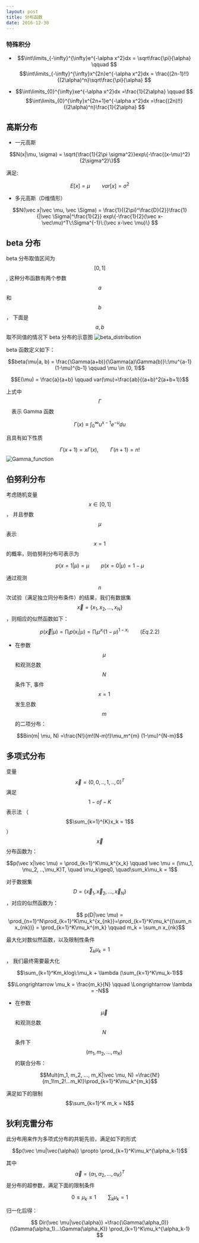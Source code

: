 ```yaml
---
layout: post
title: 分布函数
date: 2016-12-30
---
```

### 特殊积分

* $$\int\limits_{-\infty}^{\infty}e^{-\alpha x^2}dx  =  \sqrt\frac{\pi}{\alpha} \qquad $$
$$\int\limits_{-\infty}^{\infty}x^{2n}e^{-\alpha x^2}dx = \frac{(2n-1)!!}{(2\alpha)^n}\sqrt\frac{\pi}{\alpha} $$

* $$\int\limits_{0}^{\infty}xe^{-\alpha x^2}dx  =\frac{1}{2\alpha} \qquad $$
$$\int\limits_{0}^{\infty}x^{2n+1}e^{-\alpha x^2}dx  =\frac{(2n)!!}{(2\alpha)^n}\frac{1}{2\alpha} $$

## 高斯分布
* 一元高斯

$$N(x|\mu, \sigma) = \sqrt{\frac{1}{2\pi \sigma^2}}exp\{-\frac{(x-\mu)^2}{2\sigma^2}\}$$

满足:

$$
E[x] = \mu \qquad var[x] = \sigma^2
$$

* 多元高斯（D维情形）

$$N(\vec x|\vec \mu, \vec \Sigma) = \frac{1}{(2\pi)^\frac{D}{2}}\frac{1}{|\vec \Sigma|^\frac{1}{2}} exp\{-\frac{1}{2}(\vec x-\vec\mu)^T\:\Sigma^{-1}\:(\vec x-\vec \mu)\}  
$$

## beta 分布
beta 分布取值区间为 $$[0, 1]$$, 这种分布函数有两个参数 $$a$$ 和 $$b$$， 下面是 $$a, b$$ 取不同值的情况下 beta 分布的示意图
![beta_distribution](/images/beta_distribution.jpg)

beta 函数定义如下：

$$beta(\mu|a, b) = \frac{\Gamma(a+b)}{\Gamma(a)\Gamma(b)}\:\mu^{a-1}(1-\mu)^{b-1} \qquad \mu \in (0, 1)$$

$$E(\mu) = \frac{a}{a+b}  \qquad var(\mu)=\frac{ab}{(a+b)^2(a+b+1)}$$

上式中 $$\Gamma$$　表示 Gamma 函数

$$\Gamma(x) \equiv\int_0^\infty u^{x-1}e^{-u}du$$

且具有如下性质

$$\Gamma(x+1) = x\Gamma(x), \qquad \Gamma(n+1) = n!$$
![Gamma_function](/images/600px-Gamma_plot.svg.png)

## 伯努利分布
考虑随机变量 $$x\in [0, 1]$$， 并且参数 $$\mu$$ 表示 $$x=1$$ 的概率，则伯努利分布可表示为

 $$p(x=1|\mu) = \mu \qquad p(x=0|\mu)=1-\mu$$

 通过观测 $$n$$ 次试验（满足独立同分布条件）的结果，我们有数据集 $$\vec x=\{x_1, x_2, ..., x_N\}$$ ，则相应的似然函数如下：

 $$p(\vec x|\mu) = \prod_i p(x_i|\mu) = \prod_i \mu^{x_i}(1-\mu)^{1-x_i} \qquad (Eq.2.2)$$

* 在参数 $$\mu$$ 和观测总数 $$N$$ 条件下, 事件$$x=1$$ 发生总数$$m$$ 的二项分布：

$$Bin(m| \mu, N) =\frac{N!}{m!(N-m)!}\mu_m^{m} (1-\mu)^{N-m}$$

## 多项式分布
变量 $$\vec x =(0, 0, .., 1, .., 0)^T$$ 满足 $$1-of-K$$ 表示法 （$$\sum_{k=1}^{K}x_k = 1$$）
$$\vec x$$ 分布函数为：

$$p(\vec x|\vec \mu) = \prod_{k=1}^K\mu_k^{x_k} \qquad \vec \mu = (\mu_1, \mu_2, ..,\mu_K)T, \quad \mu_k\geq0, \quad\sum_k\mu_k = 1$$

对于数据集 $$D=\{\vec x_1, \vec x_2, ..., \vec x_N\}$$，对应的似然函数为：

$$
p(D|\vec \mu) = \prod_{n=1}^N\prod_{k=1}^K\mu_k^{x_{nk}}=\prod_{k=1}^K\mu_k^{(\sum_n x_{nk})} = \prod_{k=1}^K\mu_k^{m_k} \qquad m_k = \sum_n x_{nk}$$

最大化对数似然函数，以及限制性条件 $$\sum_k\mu_k = 1$$， 我们最终需要最大化

$$\sum_{k=1}^Km_klog\:\mu_k + \lambda (\sum_{k=1}^K\mu_k-1)$$

$$\Longrightarrow \mu_k = \frac{m_k}{N} \qquad \Longrightarrow \lambda = -N$$

* 在参数 $$\vec \mu$$ 和观测总数 $$N$$ 条件下 $$(m_1, m_2, ..., m_K)$$ 的联合分布：

$$Mult(m_1, m_2, ..., m_K|\vec \mu, N) =\frac{N!}{m_1!m_2!...m_K!}\prod_{k=1}^K\mu_k^{m_k}$$

满足如下的限制
$$\sum_{k=1}^K m_k = N$$

## 狄利克雷分布
此分布用来作为多项式分布的共轭先验，满足如下的形式

$$p(\vec \mu|\vec{\alpha}) \propto \prod_{k=1}^K\mu_k^{\alpha_k-1}$$

其中$$\vec \alpha = (\alpha_1, \alpha_2, ..., \alpha_K)^T$$ 是分布的超参数，满足下面的限制条件

$$
0\leq \mu_k \leq 1 \qquad \sum_k\mu_k = 1
$$

归一化后得：

$$
Dir(\vec \mu|\vec{\alpha}) =\frac{\Gamma(\alpha_0)}{\Gamma(\alpha_1)...\Gamma(\alpha_K)} \prod_{k=1}^K\mu_k^{\alpha_k-1}
$$
